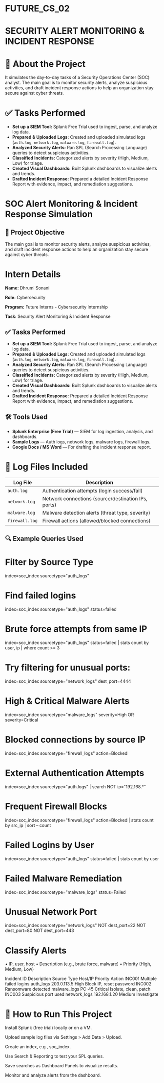 # FUTURE_CS_02

# SECURITY ALERT MONITORING & INCIDENT RESPONSE

# 📌 About the Project

It simulates the day-to-day tasks of a Security Operations Center (SOC) analyst. The main goal is to monitor security alerts, analyze suspicious activities, and draft incident response actions to help an organization stay secure against cyber threats.

# ✅ Tasks Performed

- **Set up a SIEM Tool:** Splunk Free Trial used to ingest, parse, and analyze log data.
- **Prepared & Uploaded Logs:** Created and uploaded simulated logs (`auth.log`, `network.log`, `malware.log`, `firewall.log`).
- **Analyzed Security Alerts:** Ran SPL (Search Processing Language) queries to detect suspicious activities.
- **Classified Incidents:** Categorized alerts by severity (High, Medium, Low) for triage.
- **Created Visual Dashboards:** Built Splunk dashboards to visualize alerts and trends.
- **Drafted Incident Response:** Prepared a detailed Incident Response Report with evidence, impact, and remediation suggestions.

# SOC Alert Monitoring & Incident Response Simulation

## 📌 Project Objective

The main goal is to monitor security alerts, analyze suspicious activities, and draft incident response actions to help an organization stay secure against cyber threats.

# Intern Details
**Name:** Dhrumi Sonani

**Role:** Cybersecurity

**Program:** Future Interns - Cybersecurity Internship

**Task:**  Security Alert Monitoring & Incident Response


## ✅ Tasks Performed

- **Set up a SIEM Tool:** Splunk Free Trial used to ingest, parse, and analyze log data.
- **Prepared & Uploaded Logs:** Created and uploaded simulated logs (`auth.log`, `network.log`, `malware.log`, `firewall.log`).
- **Analyzed Security Alerts:** Ran SPL (Search Processing Language) queries to detect suspicious activities.
- **Classified Incidents:** Categorized alerts by severity (High, Medium, Low) for triage.
- **Created Visual Dashboards:** Built Splunk dashboards to visualize alerts and trends.
- **Drafted Incident Response:** Prepared a detailed Incident Response Report with evidence, impact, and remediation suggestions.


## 🛠️ Tools Used

- **Splunk Enterprise (Free Trial)** — SIEM for log ingestion, analysis, and dashboards.
- **Sample Logs** — Auth logs, network logs, malware logs, firewall logs.
- **Google Docs / MS Word** — For drafting the incident response report.


# 📁 Log Files Included

| Log File | Description |
|----------------|-------------------------------------------|
| `auth.log` | Authentication attempts (login success/fail) |
| `network.log` | Network connections (source/destination IPs, ports) |
| `malware.log` | Malware detection alerts (threat type, severity) |
| `firewall.log` | Firewall actions (allowed/blocked connections) |



## 🔍 Example  Queries Used

# Filter by Source Type
index=soc_index sourcetype="auth_logs"

# Find failed logins
index=soc_index sourcetype="auth_logs" status=failed

# Brute force attempts from same IP
index=soc_index sourcetype="auth_logs" status=failed 
| stats count by user, ip | where count >= 3

# Try filtering for unusual ports:
index=soc_index sourcetype="network_logs" dest_port=4444

# High & Critical Malware Alerts
index=soc_index sourcetype="malware_logs" severity=High OR severity=Critical

# Blocked connections by source IP
index=soc_index sourcetype="firewall_logs" action=Blocked 

# External Authentication Attempts
index=soc_index sourcetype="auth.logs" 
| search NOT ip="192.168.*"

# Frequent Firewall Blocks
index=soc_index sourcetype="firewall_logs" action=Blocked
| stats count by src_ip
| sort – count

# Failed Logins by User
index=soc_index sourcetype="auth_logs" status=failed 
| stats count by user


# Failed Malware Remediation
index=soc_index sourcetype="malware_logs" status=Failed

# Unusual Network Port
index=soc_index sourcetype="network_logs" NOT dest_port=22 NOT dest_port=80 NOT dest_port=443

# Classify Alerts
•  IP, user, host
•  Description (e.g., brute force, malware)
•  Priority (High, Medium, Low)

Incident ID	Description         Source Type	      Host/IP	          Priority	      Action
INC001	Multiple failed logins	auth_logs	       203.0.113.5	      High	          Block IP, reset password
INC002	Ransomware detected	    malware_logs	   PC-45	            Critical	      Isolate, clean, patch
INC003	Suspicious port used	  network_logs	   192.168.1.20	      Medium	        Investigate



# 🚩 How to Run This Project

Install Splunk (free trial) locally or on a VM.

Upload sample log files via Settings > Add Data > Upload.

Create an index, e.g., soc_index.

Use Search & Reporting to test your SPL queries.

Save searches as Dashboard Panels to visualize results.

Monitor and analyze alerts from the dashboard.








